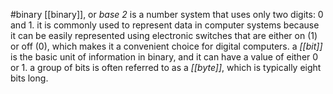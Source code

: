 #binary
[[binary]], or *base 2* is a number system that uses only two digits: 0 and 1.
it is commonly used to represent data in computer systems because it can be easily represented using electronic switches that are either on (1) or off (0), which makes it a convenient choice for digital computers.
a *[[bit]]* is the basic unit of information in binary, and it can have a value of either 0 or 1. a group of bits is often referred to as a *[[byte]]*, which is typically eight bits long.